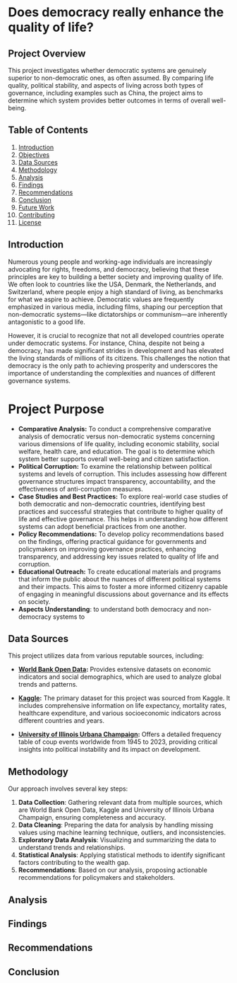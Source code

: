 # Does democracy really enhance the quality of life?

## Project Overview

This project investigates whether democratic systems are genuinely superior to non-democratic ones, as often assumed. By comparing life quality, political stability, and aspects of living across both types of governance, including examples such as China, the project aims to determine which system provides better outcomes in terms of overall well-being.

## Table of Contents

1. [Introduction](#introduction)
2. [Objectives](#objectives)
3. [Data Sources](#data-sources)
4. [Methodology](#methodology)
5. [Analysis](#analysis)
6. [Findings](#findings)
7. [Recommendations](#recommendations)
8. [Conclusion](#conclusion)
9. [Future Work](#future-work)
10. [Contributing](#contributing)
11. [License](#license)

## Introduction

Numerous young people and working-age individuals are increasingly advocating for rights, freedoms, and democracy, believing that these principles are key to building a better society and improving quality of life. We often look to countries like the USA, Denmark, the Netherlands, and Switzerland, where people enjoy a high standard of living, as benchmarks for what we aspire to achieve. Democratic values are frequently emphasized in various media, including films, shaping our perception that non-democratic systems—like dictatorships or communism—are inherently antagonistic to a good life.

However, it is crucial to recognize that not all developed countries operate under democratic systems. For instance, China, despite not being a democracy, has made significant strides in development and has elevated the living standards of millions of its citizens. This challenges the notion that democracy is the only path to achieving prosperity and underscores the importance of understanding the complexities and nuances of different governance systems.

# Project Purpose

- **Comparative Analysis:** To conduct a comprehensive comparative analysis of democratic versus non-democratic systems concerning various dimensions of life quality, including economic stability, social welfare, health care, and education. The goal is to determine which system better supports overall well-being and citizen satisfaction.
- **Political Corruption:** To examine the relationship between political systems and levels of corruption. This includes assessing how different governance structures impact transparency, accountability, and the effectiveness of anti-corruption measures.
- **Case Studies and Best Practices:** To explore real-world case studies of both democratic and non-democratic countries, identifying best practices and successful strategies that contribute to higher quality of life and effective governance. This helps in understanding how different systems can adopt beneficial practices from one another.
- **Policy Recommendations:** To develop policy recommendations based on the findings, offering practical guidance for governments and policymakers on improving governance practices, enhancing transparency, and addressing key issues related to quality of life and corruption.
- **Educational Outreach:** To create educational materials and programs that inform the public about the nuances of different political systems and their impacts. This aims to foster a more informed citizenry capable of engaging in meaningful discussions about governance and its effects on society.
- **Aspects Understanding**: to understand both democracy and non-democracy systems to 

## Data Sources

This project utilizes data from various reputable sources, including:

- **[World Bank Open Data](https://data.worldbank.org/):** Provides extensive datasets on economic indicators and social demographics, which are used to analyze global trends and patterns.

- **[Kaggle](https://www.kaggle.com/):** The primary dataset for this project was sourced from Kaggle. It includes comprehensive information on life expectancy, mortality rates, healthcare expenditure, and various socioeconomic indicators across different countries and years.

- **[University of Illinois Urbana Champaign](https://clinecenter.illinois.edu/project/research-themes/democracy-and-development/coup-detat-project/freq-table):** Offers a detailed frequency table of coup events worldwide from 1945 to 2023, providing critical insights into political instability and its impact on development.

## Methodology

Our approach involves several key steps:

1. **Data Collection**: Gathering relevant data from multiple sources, which are World Bank Open Data, Kaggle and University of Illinois Urbana Champaign,  ensuring completeness and accuracy.
2. **Data Cleaning**: Preparing the data for analysis by handling missing values using machine learning technique, outliers, and inconsistencies.
3. **Exploratory Data Analysis**: Visualizing and summarizing the data to understand trends and relationships.
4. **Statistical Analysis**: Applying statistical methods to identify significant factors contributing to the wealth gap.
5. **Recommendations**: Based on our analysis, proposing actionable recommendations for policymakers and stakeholders.

## Analysis



## Findings



## Recommendations



## Conclusion

